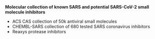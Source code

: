 <B>Molecular collection of known SARS and potential SARS-CoV-2 small molecule inhibitors</B>

* ACS CAS collection of 50k antiviral small molecules
* CHEMBL-SARS collection of 680 tested SARS coronavirus inhibitors
* Reaxys protease inhibitors
